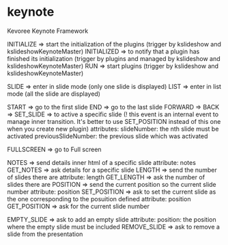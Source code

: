 keynote
=======

Kevoree Keynote Framework

INITIALIZE => start the initialization of the plugins (trigger by kslideshow and kslideshowKeynoteMaster)
INITIALIZED => to notify that a plugin has finished its initialization (trigger by plugins and managed by kslideshow and kslideshowKeynoteMaster)
RUN => start plugins (trigger by kslideshow and kslideshowKeynoteMaster)


SLIDE => enter in slide mode (only one slide is displayed)
LIST => enter in list mode (all the slide are displayed)

START => go to the first slide
END => go to the last slide
FORWARD =>
BACK =>
SET_SLIDE => to active a specific slide (! this event is an internal event to manage inner transition. It's better to use SET_POSITION instead of this one when you create new plugin)
    attributes:
        slideNumber: the nth slide must be activated
        previousSlideNumber: the previous slide which was activated

FULLSCREEN => go to Full screen

NOTES => send details inner html of a specific slide
    attribute:
        notes
GET_NOTES => ask details for a specific slide
LENGTH => send the number of slides there are
    attribute:
        length
GET_LENGTH => ask the number of slides there are
POSITION => send the current position so the current slide number
    attribute:
        position
SET_POSITION => ask to set the current slide as the one corresponding to the posuition defined
    attribute:
        position
GET_POSITION => ask for the current slide number

EMPTY_SLIDE => ask to add an empty slide
    attribute:
        position: the position where the empty slide must be included
REMOVE_SLIDE => ask to remove a slide from the presentation
